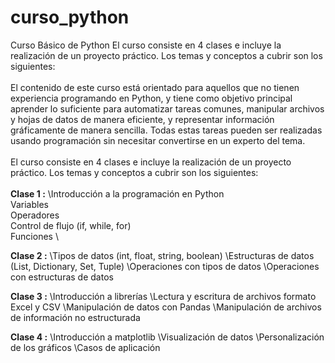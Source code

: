 # curso_python
Curso Básico de Python
El curso consiste en 4 clases e incluye la realización de un proyecto práctico. Los temas y conceptos a cubrir son los siguientes:
\
\
El contenido de este curso está orientado para aquellos que no tienen experiencia programando en Python, y tiene como objetivo principal aprender lo suficiente para automatizar tareas comunes, manipular archivos y hojas de datos de manera eficiente, y representar información gráficamente de manera sencilla. Todas estas tareas pueden ser realizadas usando programación sin necesitar convertirse en un experto del tema.
\
\
El curso consiste en 4 clases e incluye la realización de un proyecto práctico. Los temas y conceptos a cubrir son los siguientes:
\
\
**Clase 1 :**
\Introducción a la programación en Python\
Variables\
Operadores\
Control de flujo (if, while, for)\
Funciones \

**Clase 2 :**
\Tipos de datos (int, float, string, boolean)
\Estructuras de datos (List, Dictionary, Set, Tuple)
\Operaciones con tipos de datos
\Operaciones con estructuras de datos

**Clase 3 :**
\Introducción a librerías
\Lectura y escritura de archivos formato Excel y CSV
\Manipulación de datos con Pandas
\Manipulación de archivos de información no estructurada

**Clase 4 :**
\Introducción a matplotlib
\Visualización de datos
\Personalización de los gráficos
\Casos de aplicación
